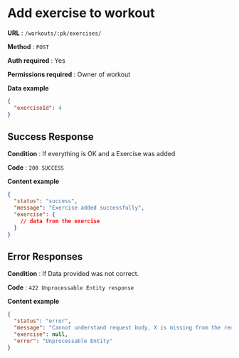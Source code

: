 # Add exercise to workout

**URL** : `/workouts/:pk/exercises/`

**Method** : `POST`

**Auth required** : Yes

**Permissions required** : Owner of workout

**Data example**

```json
{
  "exerciseId": 4
}
```

## Success Response

**Condition** : If everything is OK and a Exercise was added

**Code** : `200 SUCCESS`

**Content example**

```json
{
  "status": "success",
  "message": "Exercise added successfully",
  "exercise": {
    // data from the exercise
  }
}
```

## Error Responses

**Condition** : If Data provided was not correct.

**Code** : `422 Unprocessable Entity response`

**Content example**

```json
{
  "status": "error",
  "message": "Cannot understand request body, X is missing from the request",
  "exercise": null,
  "error": "Unprocessable Entity"
}
```
